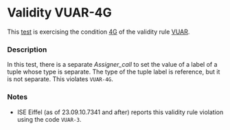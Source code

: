 # Validity VUAR-4G

This [test](.) is exercising the condition [4G](../Readme.md) of the validity rule [VUAR](../../vuar/Readme.md).

### Description

In this test, there is a separate *Assigner\_call* to set the value of a label of a tuple whose type is separate. The type of the tuple label is reference, but it is not separate. This violates `VUAR-4G`.

### Notes

* ISE Eiffel (as of 23.09.10.7341 and after) reports this validity rule violation using the code `VUAR-3`.
